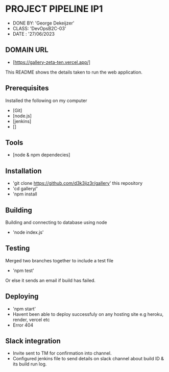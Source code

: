 # PROJECT PIPELINE IP1

* DONE BY: 'George Dekeijzer' 
* CLASS: 'DevOpsB2C-03'  
* DATE : '27/06/2023

## DOMAIN URL
* [https://gallery-zeta-ten.vercel.app/]

This README shows the details taken to run the web application. 


## Prerequisites
Installed the following on my computer

* [Git]
* [node.js]
* [jenkins]
* []

## Tools 

* [node & npm dependecies]

## Installation 

* 'git clone https://github.com/d3k3ijz3r/gallery' this repository 
* 'cd gallery/' 
* 'npm install

## Building 
Building and connecting to database using node

* 'node index.js'

## Testing
Merged two branches together to include a test file 
* 'npm test'

Or else it sends an email if build has failed.

## Deploying

* 'npm start' 
* Havent been able to deploy successfuly on any hosting site e.g heroku, render, vercel etc 
* Error 404 

## Slack integration

* Invite sent to TM for confirmation into channel.
* Configured jenkins file to send details on slack channel about build ID & its build run log.




